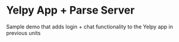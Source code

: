 # Yelpy App + Parse Server

Sample demo that adds login + chat functionality to the Yelpy app in previous units
